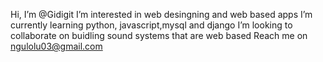 Hi, I’m @Gidigit
I’m interested in web desingning and web based apps
I’m currently learning python, javascript,mysql and django
I’m looking to collaborate on buidling sound systems that are web based
Reach me on ngulolu03@gmail.com

<!---
Gidigit/Gidigit is a ✨ special ✨ repository because its `README.md` (this file) appears on your GitHub profile.
You can click the Preview link to take a look at your changes.
--->
